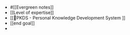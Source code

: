- #[[Evergreen notes]]
- [[Level of expertise]]
- [[🌱PKDS - Personal Knowledge Development System ]]
- [[end goal]]
- 
